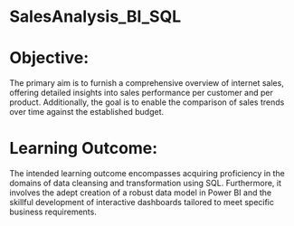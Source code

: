 # SalesAnalysis_BI_SQL

# Objective:
The primary aim is to furnish a comprehensive overview of internet sales, offering detailed insights into sales performance per customer and per product. Additionally, the goal is to enable the comparison of sales trends over time against the established budget.

# Learning Outcome:
The intended learning outcome encompasses acquiring proficiency in the domains of data cleansing and transformation using SQL. Furthermore, it involves the adept creation of a robust data model in Power BI and the skillful development of interactive dashboards tailored to meet specific business requirements.
